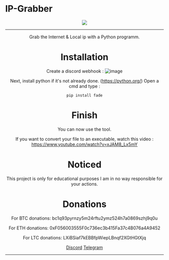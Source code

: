 # IP-Grabber
<div align="center">
<div align="center">
<img src="https://media.discordapp.net/attachments/1090283036324671598/1146408783342469130/254417719-c0e5dae7-353b-42e9-b95e-3b5a7f6f393c.png">
<hr>
Grab the  Internet &amp; Local ip with a Python programm.

# Installation

Create a discord webhook : 
![image](https://github.com/ttameo/IP-Grabber/assets/113922183/50b11c8f-8fd3-41b3-aebe-ae125ba50d29)

Next, install python if it's not already done. (https://python.org/)
Open a cmd and type :
```
pip install fade
```

# Finish 
You can now use the tool.

If you want to convert your file to an executable, watch this video :
https://www.youtube.com/watch?v=xJAM8_Lx5mY

# Noticed
This project is only for educational purposes I am in no way responsible for your actions.

# Donations
For BTC donations: bc1q93pyrnzy5m24rftu2ymz524h7a0869szhj9q0u

For ETH donations: 0xF056003555F0c736ec3b415Fa37c4B076a4A9452

For LTC donations: LXiBSiaf7kEBBfpWiepLBnqf2XGtHGtXjq

[Discord](https://discord.gg/mCxeF7RNMx)
[Telegram](https://t.me/TSH0P)
 </div><hr>
